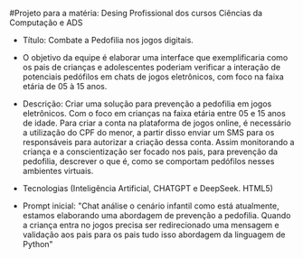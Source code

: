#Projeto para a matéria: Desing Profissional
dos cursos Ciências da Computação e ADS

- Título: Combate a Pedofilia nos jogos digitais.

- O objetivo da equipe é elaborar uma interface que exemplificaria como os pais de crianças e adolescentes poderiam verificar a interação de
  potenciais pedófilos em chats de jogos eletrônicos, com foco na faixa etária de 05 à 15 anos.

- Descrição: Criar uma solução para prevenção a pedofilia em jogos eletrônicos. Com o foco em crianças na faixa etária entre 05 e 15 anos de idade. Para criar a conta na plataforma de jogos online, é necessário a utilização do CPF do menor, a partir disso enviar um SMS para os responsáveis para autorizar a criação dessa conta. Assim monitorando a criança e a conscientização ser focado nos pais, para prevenção da pedofilia, descrever o que é, como se comportam pedófilos nesses ambientes virtuais.

- Tecnologias (Inteligência Artificial, CHATGPT e DeepSeek. HTML5)

- Prompt inicial: "Chat análise o cenário infantil como está atualmente, estamos elaborando uma abordagem de prevenção a pedofilia.
  Quando a criança entra no jogos precisa ser redirecionado uma mensagem e validação aos pais para os pais tudo isso abordagem da linguagem de Python"
